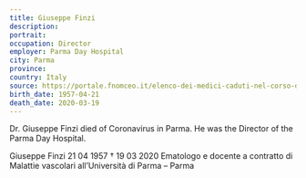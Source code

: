 ```yaml
---
title: Giuseppe Finzi
description: 
portrait: 
occupation: Director
employer: Parma Day Hospital
city: Parma
province: 
country: Italy 
source: https://portale.fnomceo.it/elenco-dei-medici-caduti-nel-corso-dellepidemia-di-covid-19/, https://twitter.com/srinidhimythil1/status/1242297334479777792, https://pbs.twimg.com/media/ET2G1gZUcAAX_rE?format=jpg&name=medium
birth_date: 1957-04-21
death_date: 2020-03-19
---
```


Dr. Giuseppe Finzi died of Coronavirus in Parma. He was the Director of the Parma Day Hospital. 

Giuseppe Finzi 21 04 1957 † 19 03 2020
Ematologo e docente a contratto di Malattie vascolari all’Università di Parma – Parma